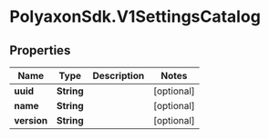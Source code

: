 # PolyaxonSdk.V1SettingsCatalog

## Properties

Name | Type | Description | Notes
------------ | ------------- | ------------- | -------------
**uuid** | **String** |  | [optional] 
**name** | **String** |  | [optional] 
**version** | **String** |  | [optional] 


